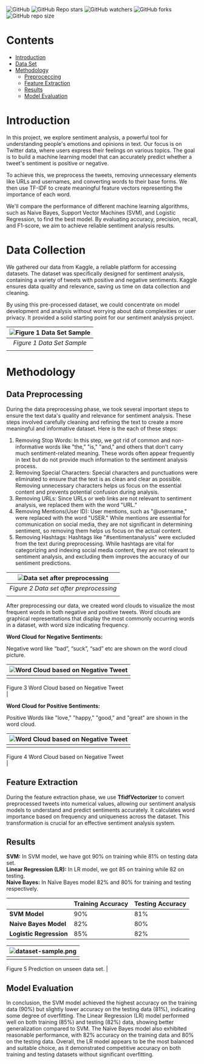![GitHub](https://img.shields.io/github/license/mamutalib/Twitter-Sentiment-Analysis) ![GitHub Repo stars](https://img.shields.io/github/stars/mamutalib/Twitter-Sentiment-Analysis) ![GitHub watchers](https://img.shields.io/github/watchers/mamutalib/Twitter-Sentiment-Analysis)
![GitHub forks](https://img.shields.io/github/forks/mamutalib/Twitter-Sentiment-Analysis) ![GitHub repo size](https://img.shields.io/github/repo-size/mamutalib/Twitter-Sentiment-Analysis)

# Contents
- [Introduction](#introduction)
- [Data Set](#data-collection)
- [Methodology](#methodology)
    - [Preproceccing](#data-preprocessing)
    - [Feature Extraction](#feature-extraction)
    - [Results](#results)
    - [Model Evaluation ](#model-evaluation)

# Introduction

In this project, we explore sentiment analysis, a powerful tool for understanding people's emotions and opinions in text. Our focus is on Twitter data, where users express their feelings on various topics. The goal is to build a machine learning model that can accurately predict whether a tweet's sentiment is positive or negative. 

To  achieve  this,  we  preprocess  the  tweets,  removing  unnecessary  elements  like  URLs  and usernames, and converting words to their base forms. We then use TF-IDF to create meaningful feature vectors representing the importance of each word. 

We'll compare the performance of different machine learning algorithms, such as Naive Bayes, Support Vector Machines (SVM), and Logistic Regression, to find the best model. By evaluating accuracy, precision, recall, and F1-score, we aim to achieve reliable sentiment analysis results. 

# Data Collection

We gathered our data from Kaggle, a reliable platform for accessing datasets. The dataset was specifically designed for sentiment analysis, containing a variety of tweets with positive and negative sentiments. Kaggle ensures data quality and relevance, saving us time on data collection and cleaning. 

By using this pre-processed dataset, we could concentrate on model development and analysis without worrying about data complexities or user privacy. It provided a solid starting point for our sentiment analysis project. 

| ![Figure 1 Data Set Sample ](docs/dataset-sample.png) |
|:--:|
| <i>Figure 1 Data Set Sample 
</i>|

# Methodology

## Data Preprocessing

During the data preprocessing phase, we took several important steps to ensure the text data's quality and relevance for sentiment analysis. These steps involved carefully cleaning and refining the text to create a more meaningful and informative dataset. Here is the each of these steps: 

1. Removing Stop Words: In this step, we got rid of common and non-informative words like "the," "is," "and," and others that don't carry much sentiment-related meaning. These words often appear frequently in text but do not provide much information to the sentiment analysis process. 
1. Removing Special Characters: Special characters and punctuations were eliminated to ensure that the text is as clean and clear as possible. Removing unnecessary characters helps us focus on the essential content and prevents potential confusion during analysis. 
1. Removing URLs: Since URLs or web links are not relevant to sentiment analysis, we replaced them with the word "URL."  
1. Removing Mentions(User ID): User mentions, such as "@username," were replaced with the word "USER." While mentions are essential for communication on social media, they are not significant in determining sentiment, so removing them helps us focus on the actual content. 
1. Removing Hashtags: Hashtags like "#sentimentanalysis" were  excluded from the text during preprocessing. While hashtags are vital for categorizing and indexing social media content, they are not relevant to sentiment analysis, and excluding them improves the accuracy of our sentiment predictions. 


| ![Data set after preprocessing ](docs/preprocessed-data.png) |
|:--:|
| <i>Figure 2 Data set after preprocessing 
</i>|

After preprocessing our data, we created word clouds to visualize the most frequent words in both negative and positive tweets. Word clouds are graphical representations that display the most commonly occurring words in a dataset, with word size indicating frequency. 

**Word Cloud for Negative Sentiments:** 

Negative word like “bad”, “suck”, “sad” etc are shown on the word cloud picture.  

| ![Word Cloud based on Negative Tweet  ](docs/word-cloud-negative-tweet.png) |
|:--:|
| <i>
Figure 3 Word Cloud based on Negative Tweet  
</i>|


**Word Cloud for Positive Sentiments:** 

Positive  Words  like  "love,"  "happy,"  "good,"  and  "great"  are  shown  in  the  word  cloud. 

| ![ Word Cloud based on Negative Tweet ](docs/word-cloud-positive-tweet.png) |
|:--:|
| <i>
Figure 4 Word Cloud based on Negative Tweet  
</i>| 

## Feature Extraction 

During the feature extraction phase, we use **TfidfVectorizer** to convert preprocessed tweets into numerical values, allowing our sentiment analysis models to understand and predict sentiments accurately. It calculates word importance based on frequency and uniqueness across the dataset. This transformation is crucial for an effective sentiment analysis system. 

## Results

**SVM:** In SVM model, we  have got 90% on training while 81% on testing data set.  
**Linear Regression (LR):** In LR model, we got 85 on  training while 82 on testing.  
**Naive Bayes:** In Naïve Bayes model 82% and 80% for training and testing respectively.  



||**Training Accuracy** |**Testing  Accuracy** |
| :- | - | - |
|**SVM Model** |90% |81% |
|**Naive Bayes Model** |82% |80% |
|**Logistic Regression** |85% |82% |

| ![dataset-sample.png](docs/prediction.png) |
|:--:|
| <i>
Figure 5 Prediction on unseen data set.
</i>| 
 

## Model Evaluation

In conclusion, the SVM model achieved the highest accuracy on the training data (90%) but slightly lower accuracy on the testing data (81%), indicating some degree of overfitting. The Linear Regression (LR) model performed well on both training (85%) and testing (82%) data, showing better  generalization  compared  to  SVM.  The  Naïve  Bayes  model  also  exhibited  reasonable performance, with 82% accuracy on the training data and 80% on the testing data. Overall, the LR model  appears  to  be  the  most  balanced  and  suitable  choice,  as  it  demonstrated  competitive accuracy on both training and testing datasets without significant overfitting. 
